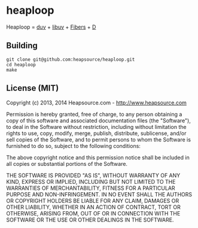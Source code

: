 heaploop
===

Heaploop = [duv](https://github.com/heapsource/duv) + [libuv](https://github.com/joyent/libuv/) + [Fibers](http://dlang.org/phobos/core_thread.html#Fiber) + [D](http://dlang.org/)

## Building

    git clone git@github.com:heapsource/heaploop.git
    cd heaploop
    make

## License (MIT)

Copyright (c) 2013, 2014 Heapsource.com - http://www.heapsource.com

Permission is hereby granted, free of charge, to any person obtaining a copy of this software and associated documentation files (the "Software"), to deal in the Software without restriction, including without limitation the rights to use, copy, modify, merge, publish, distribute, sublicense, and/or sell copies of the Software, and to permit persons to whom the Software is furnished to do so, subject to the following conditions:

The above copyright notice and this permission notice shall be included in all copies or substantial portions of the Software.

THE SOFTWARE IS PROVIDED "AS IS", WITHOUT WARRANTY OF ANY KIND, EXPRESS OR IMPLIED, INCLUDING BUT NOT LIMITED TO THE WARRANTIES OF MERCHANTABILITY, FITNESS FOR A PARTICULAR PURPOSE AND NON-INFRINGEMENT. IN NO EVENT SHALL THE AUTHORS OR COPYRIGHT HOLDERS BE LIABLE FOR ANY CLAIM, DAMAGES OR OTHER LIABILITY, WHETHER IN AN ACTION OF CONTRACT, TORT OR OTHERWISE, ARISING FROM, OUT OF OR IN CONNECTION WITH THE SOFTWARE OR THE USE OR OTHER DEALINGS IN THE SOFTWARE.
